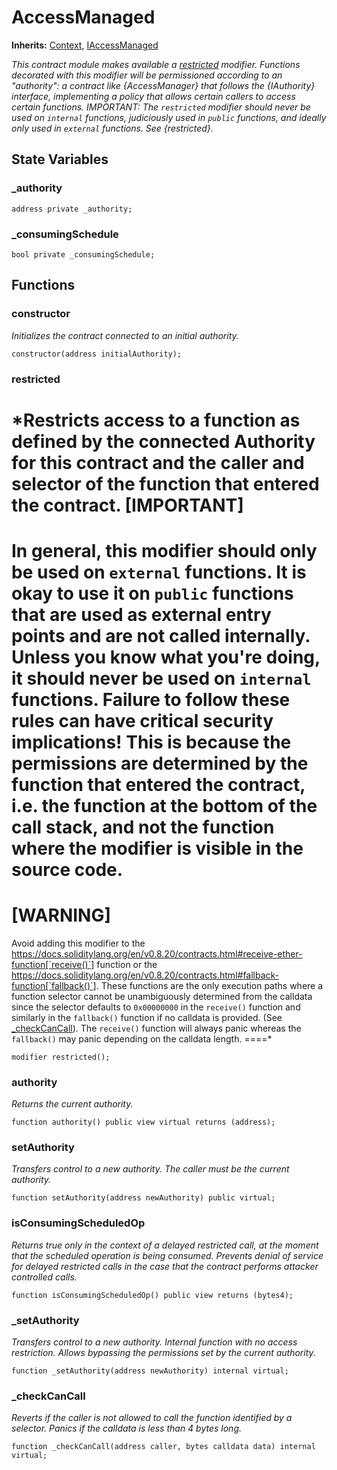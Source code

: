 # AccessManaged
**Inherits:**
[Context](/lib/openzeppelin-contracts/contracts/utils/Context.sol/abstract.Context.md), [IAccessManaged](/lib/openzeppelin-contracts/contracts/access/manager/IAccessManaged.sol/interface.IAccessManaged.md)

*This contract module makes available a [restricted](/lib/openzeppelin-contracts/contracts/access/manager/AccessManaged.sol/abstract.AccessManaged.md#restricted) modifier. Functions decorated with this modifier will be
permissioned according to an "authority": a contract like {AccessManager} that follows the {IAuthority} interface,
implementing a policy that allows certain callers to access certain functions.
IMPORTANT: The `restricted` modifier should never be used on `internal` functions, judiciously used in `public`
functions, and ideally only used in `external` functions. See {restricted}.*


## State Variables
### _authority

```solidity
address private _authority;
```


### _consumingSchedule

```solidity
bool private _consumingSchedule;
```


## Functions
### constructor

*Initializes the contract connected to an initial authority.*


```solidity
constructor(address initialAuthority);
```

### restricted

*Restricts access to a function as defined by the connected Authority for this contract and the
caller and selector of the function that entered the contract.
[IMPORTANT]
====
In general, this modifier should only be used on `external` functions. It is okay to use it on `public`
functions that are used as external entry points and are not called internally. Unless you know what you're
doing, it should never be used on `internal` functions. Failure to follow these rules can have critical security
implications! This is because the permissions are determined by the function that entered the contract, i.e. the
function at the bottom of the call stack, and not the function where the modifier is visible in the source code.
====
[WARNING]
====
Avoid adding this modifier to the https://docs.soliditylang.org/en/v0.8.20/contracts.html#receive-ether-function[`receive()`]
function or the https://docs.soliditylang.org/en/v0.8.20/contracts.html#fallback-function[`fallback()`]. These
functions are the only execution paths where a function selector cannot be unambiguously determined from the calldata
since the selector defaults to `0x00000000` in the `receive()` function and similarly in the `fallback()` function
if no calldata is provided. (See [_checkCanCall](/lib/openzeppelin-contracts/contracts/access/manager/AccessManaged.sol/abstract.AccessManaged.md#_checkcancall)).
The `receive()` function will always panic whereas the `fallback()` may panic depending on the calldata length.
====*


```solidity
modifier restricted();
```

### authority

*Returns the current authority.*


```solidity
function authority() public view virtual returns (address);
```

### setAuthority

*Transfers control to a new authority. The caller must be the current authority.*


```solidity
function setAuthority(address newAuthority) public virtual;
```

### isConsumingScheduledOp

*Returns true only in the context of a delayed restricted call, at the moment that the scheduled operation is
being consumed. Prevents denial of service for delayed restricted calls in the case that the contract performs
attacker controlled calls.*


```solidity
function isConsumingScheduledOp() public view returns (bytes4);
```

### _setAuthority

*Transfers control to a new authority. Internal function with no access restriction. Allows bypassing the
permissions set by the current authority.*


```solidity
function _setAuthority(address newAuthority) internal virtual;
```

### _checkCanCall

*Reverts if the caller is not allowed to call the function identified by a selector. Panics if the calldata
is less than 4 bytes long.*


```solidity
function _checkCanCall(address caller, bytes calldata data) internal virtual;
```

